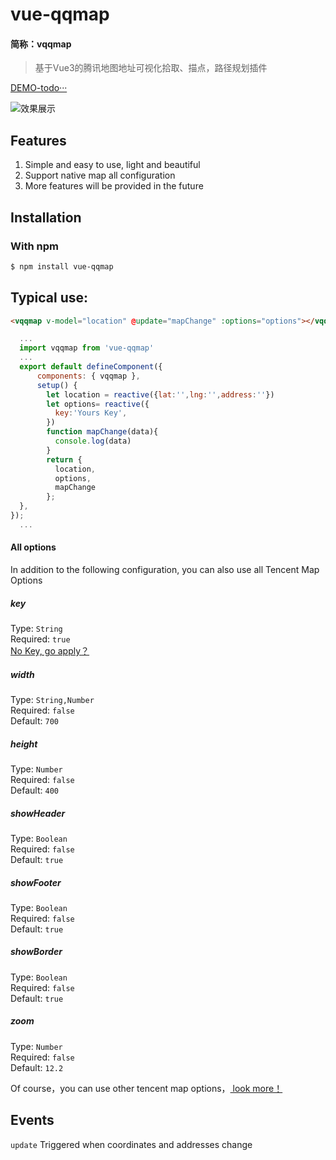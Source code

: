 # vue-qqmap

#### 简称：vqqmap

> 基于Vue3的腾讯地图地址可视化拾取、描点，路径规划插件<br>

[DEMO-todo···](https://blog.only1314.cn/)

![效果展示](https://static.only1314.cn/public/images/vmap-demo01.jpg "效果展示")

## Features
1. Simple and easy to use, light and beautiful
2. Support native map all configuration
3. More features will be provided in the future

## Installation
### With npm
``` bash
$ npm install vue-qqmap
```

## Typical use:
``` html
<vqqmap v-model="location" @update="mapChange" :options="options"></vqqmap>
```
``` js
  ...
  import vqqmap from 'vue-qqmap'
  ...
  export default defineComponent({
      components: { vqqmap },
      setup() {
        let location = reactive({lat:'',lng:'',address:''})
        let options= reactive({
          key:'Yours Key',
        })
        function mapChange(data){
          console.log(data)
        }
        return {
          location,
          options,
          mapChange
        };
  },
});
  ...
```
#### All options
In addition to the following configuration, you can also use all Tencent Map Options
##### key
Type: `String`<br>
Required: `true`<br>
[No Key, go apply？](https://lbs.qq.com/)

##### width
Type: `String,Number`<br>
Required: `false`<br>
Default: `700`<br>

##### height
Type: `Number`<br>
Required: `false`<br>
Default: `400`<br>

##### showHeader
Type: `Boolean`<br>
Required: `false`<br>
Default: `true`<br>

##### showFooter
Type: `Boolean`<br>
Required: `false`<br>
Default: `true`<br>

##### showBorder
Type: `Boolean`<br>
Required: `false`<br>
Default: `true`<br>

##### zoom
Type: `Number`<br>
Required: `false`<br>
Default: `12.2`<br>

Of course，you can use other tencent map options，[ look more！ ](https://lbs.qq.com/webApi/javascriptGL/glDoc/docIndexMap#2)



## Events
`update` Triggered when coordinates and addresses change


